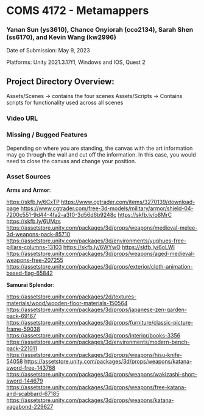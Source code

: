 # COMS 4172 - Metamappers
### Yanan Sun (ys3610), Chance Onyiorah (cco2134), Sarah Shen (ss6170), and Kevin Wang (kw2996)

Date of Submission: May 9, 2023

Platforms: Unity 2021.3.17f1, Windows and IOS, Quest 2

## Project Directory Overview:
Assets/Scenes -> contains the four scenes
Assets/Scripts -> Contains scripts for functionality used across all scenes


### Video URL

### Missing / Bugged Features
Depending on where you are standing, the canvas with the art information may go through the wall and cut off the information. In this case, you would need to close the canvas and change your position. 

### Asset Sources


**Arms and Armor**:

https://skfb.ly/6CxTP
https://www.cgtrader.com/items/3270139/download-page
https://www.cgtrader.com/free-3d-models/military/armor/shield-04-7200c551-9d44-4fa2-a3f0-3d56d6b9248c
https://skfb.ly/o8MrC
https://skfb.ly/6UMzs
https://assetstore.unity.com/packages/3d/props/weapons/medieval-melee-3d-weapons-pack-85710
https://assetstore.unity.com/packages/3d/environments/yughues-free-pillars-columns-13103
https://skfb.ly/6WYwO
https://skfb.ly/6oLWI
https://assetstore.unity.com/packages/3d/props/weapons/aged-medieval-weapons-free-207255
https://assetstore.unity.com/packages/3d/props/exterior/cloth-animation-based-flag-65842

**Samurai Splendor**:

https://assetstore.unity.com/packages/2d/textures-materials/wood/wooden-floor-materials-150564
https://assetstore.unity.com/packages/3d/props/japanese-zen-garden-pack-69167
https://assetstore.unity.com/packages/3d/props/furniture/classic-picture-frame-59038
https://assetstore.unity.com/packages/3d/props/interior/books-3356
https://assetstore.unity.com/packages/3d/environments/modern-bench-pack-221011
https://assetstore.unity.com/packages/3d/props/weapons/hisu-knife-54058
https://assetstore.unity.com/packages/3d/props/weapons/katana-sword-free-143768
https://assetstore.unity.com/packages/3d/props/weapons/wakizashi-short-sword-144679
https://assetstore.unity.com/packages/3d/props/weapons/free-katana-and-scabbard-67185
https://assetstore.unity.com/packages/3d/props/weapons/katana-vagabond-229627

